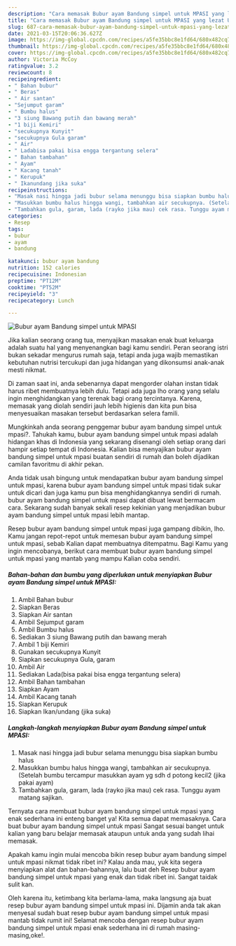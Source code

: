 ```yaml
---
description: "Cara memasak Bubur ayam Bandung simpel untuk MPASI yang lezat Untuk Jualan"
title: "Cara memasak Bubur ayam Bandung simpel untuk MPASI yang lezat Untuk Jualan"
slug: 687-cara-memasak-bubur-ayam-bandung-simpel-untuk-mpasi-yang-lezat-untuk-jualan
date: 2021-03-15T20:06:36.627Z
image: https://img-global.cpcdn.com/recipes/a5fe35bbc8e1fd64/680x482cq70/bubur-ayam-bandung-simpel-untuk-mpasi-foto-resep-utama.jpg
thumbnail: https://img-global.cpcdn.com/recipes/a5fe35bbc8e1fd64/680x482cq70/bubur-ayam-bandung-simpel-untuk-mpasi-foto-resep-utama.jpg
cover: https://img-global.cpcdn.com/recipes/a5fe35bbc8e1fd64/680x482cq70/bubur-ayam-bandung-simpel-untuk-mpasi-foto-resep-utama.jpg
author: Victoria McCoy
ratingvalue: 3.2
reviewcount: 8
recipeingredient:
- " Bahan bubur"
- " Beras"
- " Air santan"
- "Sejumput garam"
- " Bumbu halus"
- "3 siung Bawang putih dan bawang merah"
- "1 biji Kemiri"
- "secukupnya Kunyit"
- "secukupnya Gula garam"
- " Air"
- " Ladabisa pakai bisa engga tergantung selera"
- " Bahan tambahan"
- " Ayam"
- " Kacang tanah"
- " Kerupuk"
- " Ikanundang jika suka"
recipeinstructions:
- "Masak nasi hingga jadi bubur selama menunggu bisa siapkan bumbu halus"
- "Masukkan bumbu halus hingga wangi, tambahkan air secukupnya. (Setelah bumbu tercampur masukkan ayam yg sdh d potong kecil2 (jika pakai ayam)"
- "Tambahkan gula, garam, lada (rayko jika mau) cek rasa. Tunggu ayam matang sajikan."
categories:
- Resep
tags:
- bubur
- ayam
- bandung

katakunci: bubur ayam bandung 
nutrition: 152 calories
recipecuisine: Indonesian
preptime: "PT12M"
cooktime: "PT52M"
recipeyield: "3"
recipecategory: Lunch

---
```



![Bubur ayam Bandung simpel untuk MPASI](https://img-global.cpcdn.com/recipes/a5fe35bbc8e1fd64/680x482cq70/bubur-ayam-bandung-simpel-untuk-mpasi-foto-resep-utama.jpg)

Jika kalian seorang orang tua, menyajikan masakan enak buat keluarga adalah suatu hal yang menyenangkan bagi kamu sendiri. Peran seorang istri bukan sekadar mengurus rumah saja, tetapi anda juga wajib memastikan kebutuhan nutrisi tercukupi dan juga hidangan yang dikonsumsi anak-anak mesti nikmat.

Di zaman  saat ini, anda sebenarnya dapat mengorder olahan instan tidak harus ribet membuatnya lebih dulu. Tetapi ada juga lho orang yang selalu ingin menghidangkan yang terenak bagi orang tercintanya. Karena, memasak yang diolah sendiri jauh lebih higienis dan kita pun bisa menyesuaikan masakan tersebut berdasarkan selera famili. 



Mungkinkah anda seorang penggemar bubur ayam bandung simpel untuk mpasi?. Tahukah kamu, bubur ayam bandung simpel untuk mpasi adalah hidangan khas di Indonesia yang sekarang disenangi oleh setiap orang dari hampir setiap tempat di Indonesia. Kalian bisa menyajikan bubur ayam bandung simpel untuk mpasi buatan sendiri di rumah dan boleh dijadikan camilan favoritmu di akhir pekan.

Anda tidak usah bingung untuk mendapatkan bubur ayam bandung simpel untuk mpasi, karena bubur ayam bandung simpel untuk mpasi tidak sukar untuk dicari dan juga kamu pun bisa menghidangkannya sendiri di rumah. bubur ayam bandung simpel untuk mpasi dapat dibuat lewat bermacam cara. Sekarang sudah banyak sekali resep kekinian yang menjadikan bubur ayam bandung simpel untuk mpasi lebih mantap.

Resep bubur ayam bandung simpel untuk mpasi juga gampang dibikin, lho. Kamu jangan repot-repot untuk memesan bubur ayam bandung simpel untuk mpasi, sebab Kalian dapat membuatnya ditempatmu. Bagi Kamu yang ingin mencobanya, berikut cara membuat bubur ayam bandung simpel untuk mpasi yang mantab yang mampu Kalian coba sendiri.

<!--inarticleads1-->

##### Bahan-bahan dan bumbu yang diperlukan untuk menyiapkan Bubur ayam Bandung simpel untuk MPASI:

1. Ambil  Bahan bubur
1. Siapkan  Beras
1. Siapkan  Air santan
1. Ambil Sejumput garam
1. Ambil  Bumbu halus
1. Sediakan 3 siung Bawang putih dan bawang merah
1. Ambil 1 biji Kemiri
1. Gunakan secukupnya Kunyit
1. Siapkan secukupnya Gula, garam
1. Ambil  Air
1. Sediakan  Lada(bisa pakai bisa engga tergantung selera)
1. Ambil  Bahan tambahan
1. Siapkan  Ayam
1. Ambil  Kacang tanah
1. Siapkan  Kerupuk
1. Siapkan  Ikan/undang (jika suka)




<!--inarticleads2-->

##### Langkah-langkah menyiapkan Bubur ayam Bandung simpel untuk MPASI:

1. Masak nasi hingga jadi bubur selama menunggu bisa siapkan bumbu halus
1. Masukkan bumbu halus hingga wangi, tambahkan air secukupnya. (Setelah bumbu tercampur masukkan ayam yg sdh d potong kecil2 (jika pakai ayam)
1. Tambahkan gula, garam, lada (rayko jika mau) cek rasa. Tunggu ayam matang sajikan.




Ternyata cara membuat bubur ayam bandung simpel untuk mpasi yang enak sederhana ini enteng banget ya! Kita semua dapat memasaknya. Cara buat bubur ayam bandung simpel untuk mpasi Sangat sesuai banget untuk kalian yang baru belajar memasak ataupun untuk anda yang sudah lihai memasak.

Apakah kamu ingin mulai mencoba bikin resep bubur ayam bandung simpel untuk mpasi nikmat tidak ribet ini? Kalau anda mau, yuk kita segera menyiapkan alat dan bahan-bahannya, lalu buat deh Resep bubur ayam bandung simpel untuk mpasi yang enak dan tidak ribet ini. Sangat taidak sulit kan. 

Oleh karena itu, ketimbang kita berlama-lama, maka langsung aja buat resep bubur ayam bandung simpel untuk mpasi ini. Dijamin anda tak akan menyesal sudah buat resep bubur ayam bandung simpel untuk mpasi mantab tidak rumit ini! Selamat mencoba dengan resep bubur ayam bandung simpel untuk mpasi enak sederhana ini di rumah masing-masing,oke!.

